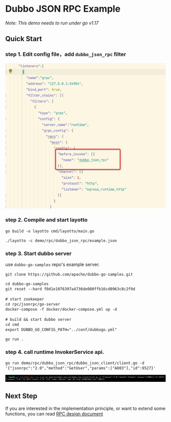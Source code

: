 # Dubbo JSON RPC Example
*Note: This demo needs to run under go v1.17*
## Quick Start
### step 1. Edit config file，add `dubbo_json_rpc` filter

![jsonrpc.jpg](../../../img/rpc/jsonrpc.jpg)

### step 2. Compile and start layotto
```shell @if.not.exist layotto
go build -o layotto cmd/layotto/main.go
```

```shell @background
./layotto -c demo/rpc/dubbo_json_rpc/example.json
```

### step 3. Start dubbo server

use `dubbo-go-samples` repo's example server.

```shell @catch
git clone https://github.com/apache/dubbo-go-samples.git
```

```shell
cd dubbo-go-samples
git reset --hard f0d1e1076397a4736de080ffb16cd0963c8c2f9d

# start zookeeper
cd rpc/jsonrpc/go-server
docker-compose -f docker/docker-compose.yml up -d

# build && start dubbo server
cd cmd
export DUBBO_GO_CONFIG_PATH="../conf/dubbogo.yml"
```

```shell @background.sleep 5s
go run .
```

### step 4. call runtime InvokerService api.
```shell @cd ${project_path}
go run demo/rpc/dubbo_json_rpc/dubbo_json_client/client.go -d '{"jsonrpc":"2.0","method":"GetUser","params":["A003"],"id":9527}'
```

![jsonrpc.jpg](../../../img/rpc/jsonrpcresult.jpg)

## Next Step

If you are interested in the implementation principle, or want to extend some functions, you can read [RPC design document](en/design/rpc/rpc-design-doc.md)
